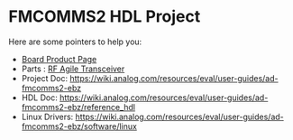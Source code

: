 # FMCOMMS2 HDL Project

Here are some pointers to help you:
  * [Board Product Page](https://www.analog.com/eval-ad-fmcomms2)
  * Parts : [RF Agile Transceiver](https://www.analog.com/ad9361)
  * Project Doc: https://wiki.analog.com/resources/eval/user-guides/ad-fmcomms2-ebz
  * HDL Doc: https://wiki.analog.com/resources/eval/user-guides/ad-fmcomms2-ebz/reference_hdl
  * Linux Drivers: https://wiki.analog.com/resources/eval/user-guides/ad-fmcomms2-ebz/software/linux
